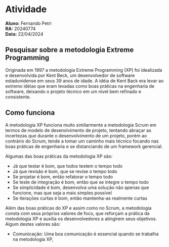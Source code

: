 # Atividade

**Aluno:** Fernando Petri <br>
**RA:** 20240774 <br>
**Data:** 22/04/2024 <br>

## Pesquisar sobre a metodologia Extreme Programming

Originada em 1997 a metodologia Extreme Programming (XP) foi idealizada e desenvolvida por Kent Beck, um desenvolvedor de software estadunidense em seus 39 anos de idade. A idéia de Kent Back era levar ao extremo idéias que eram levadas como boas práticas na engenharia de software, deixando o projeto técnico em um nível bem refinado e consistente.

## Como funciona

A metodologia XP funciona muito similarmente a metodologia Scrum em termos de modelo de desenolvimento de projeto, tentando abraçar as incertezas que durante o desenvolvimento de um projeto, porém ao contrário do Scrum, tende a tomar um caminho mais técnico focando nas boas práticas de engenharia e se distanciando de um framework gerencial.

Algumas das boas práticas da metodologia XP são:

- Já que testar é bom, que todos testem o tempo todo
- Já que revisão é bom, que se revise o tempo todo
- Se projetar é bom, então refatorar o tempo todo
- Se teste de integração é bom, então que se integre o tempo todo
- Se simplicidade é bom, desenvolva uma solução não apenas que funcione, mas que seja a mais simples possível
- Se iterações curtas é bom, então mantenha-as realmente curtas

Além das boas práticas do XP e assim como no Scrum, a metodologia consta com seus próprios valores de foco, que reforçam a prática da metodologia XP e auxilia os desenvolvedores a atingirem seus objetivos. Algum destes valores são:

- Comunicação: Uma boa comunicação é essencial quando se trabalha na metodologia XP, 
